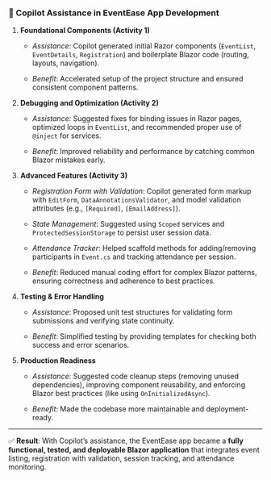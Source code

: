 ### 📌 Copilot Assistance in EventEase App Development

1.  **Foundational Components (Activity 1)**
    
    -   _Assistance_: Copilot generated initial Razor components (`EventList`, `EventDetails`, `Registration`) and boilerplate Blazor code (routing, layouts, navigation).
        
    -   _Benefit_: Accelerated setup of the project structure and ensured consistent component patterns.
        
2.  **Debugging and Optimization (Activity 2)**
    
    -   _Assistance_: Suggested fixes for binding issues in Razor pages, optimized loops in `EventList`, and recommended proper use of `@inject` for services.
        
    -   _Benefit_: Improved reliability and performance by catching common Blazor mistakes early.
        
3.  **Advanced Features (Activity 3)**
    
    -   _Registration Form with Validation_: Copilot generated form markup with `EditForm`, `DataAnnotationsValidator`, and model validation attributes (e.g., `[Required]`, `[EmailAddress]`).
        
    -   _State Management_: Suggested using `Scoped` services and `ProtectedSessionStorage` to persist user session data.
        
    -   _Attendance Tracker_: Helped scaffold methods for adding/removing participants in `Event.cs` and tracking attendance per session.
        
    -   _Benefit_: Reduced manual coding effort for complex Blazor patterns, ensuring correctness and adherence to best practices.
        
4.  **Testing & Error Handling**
    
    -   _Assistance_: Proposed unit test structures for validating form submissions and verifying state continuity.
        
    -   _Benefit_: Simplified testing by providing templates for checking both success and error scenarios.
        
5.  **Production Readiness**
    
    -   _Assistance_: Suggested code cleanup steps (removing unused dependencies), improving component reusability, and enforcing Blazor best practices (like using `OnInitializedAsync`).
        
    -   _Benefit_: Made the codebase more maintainable and deployment-ready.
        

* * *

✅ **Result**: With Copilot’s assistance, the EventEase app became a **fully functional, tested, and deployable Blazor application** that integrates event listing, registration with validation, session tracking, and attendance monitoring.

